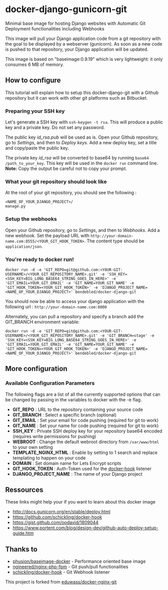 # docker-django-gunicorn-git
Minimal base image for hosting Django websites with Automatic Git Deployment functionalities including Webhooks

This image will pull your Django application code from a git repository with the goal to be displayed by a webserver (gunicorn). As soon as a new code is pushed to that repository, your Django application will be updated.

This image is based on "baseimage:0.9.19" which is very lightweight: it only consumes 6 MB of memory.

## How to configure
This tutorial will explain how to setup this docker-django-git with a Github repository but it can work with other git platforms such as Bitbucket.

### Preparing your SSH key

Let's generate a SSH key with `ssh-keygen -t rsa`. This will produce a public key and a private key. Do not set any password.

The public key *id_rsa.pub* will be used as is.
Open your Github repository, go to *Settings*, and then to *Deploy keys*. Add a new deploy key, set a title and copy/paste the public key.

The private key *id_rsa* will be converted to base64 by running `base64 /path_to_your_key`. This key will be used in the `docker run` command line.
**Note:** Copy the output be careful not to copy your prompt.  

### What your git repository should look like

At the root of your git repository, you should see the following :
```
<NAME_OF_YOUR_DJANGO_PROJECT>/
manage.py
```

### Setup the webhooks

Open your Github repository, go to *Settings*, and then to *Webhooks*. Add a new webhook. Set the payload URL with `http://your-domain-name.com:8555/<YOUR_GIT_HOOK_TOKEN>`. The content type should be `application/json`.

### You're ready to docker run!

```
docker run -d -e 'GIT_REPO=git@github.com:<YOUR-GIT-USERNAME>/<YOUR_GIT_REPOSITORY_NAME>.git' -e 'SSH_KEY=<SSH_KEY=BIG_LONG_BASE64_STRING_GOES_IN_HERE>' -e 'GIT_EMAIL=YOUR_GIT_EMAIL' -e 'GIT_NAME=YOUR_GIT_NAME' -e 'GIT_HOOK_TOKEN=<YOUR_GIT_HOOK_TOKEN>' -e 'DJANGO_PROJECT_NAME=<NAME_OF_YOUR_DJANGO_PROJECT>' bendebled/docker-django-git
```
You should now be able to access your django application with the following url : `http://your-domain-name.com:8000`

Alternately, you can pull a repository and specify a branch add the GIT_BRANCH environment variable:
```
docker run -d -e 'GIT_REPO=git@github.com:<YOUR-GIT-USERNAME>/<YOUR_GIT_REPOSITORY_NAME>.git' -e 'GIT_BRANCH=stage' -e 'SSH_KEY=<SSH_KEY=BIG_LONG_BASE64_STRING_GOES_IN_HERE>' -e 'GIT_EMAIL=YOUR_GIT_EMAIL' -e 'GIT_NAME=YOUR_GIT_NAME' -e 'GIT_HOOK_TOKEN=<YOUR_GIT_HOOK_TOKEN>' -e 'DJANGO_PROJECT_NAME=<NAME_OF_YOUR_DJANGO_PROJECT>' bendebled/docker-django-git
```

## More configuration

### Available Configuration Parameters

The following flags are a list of all the currently supported options that can be changed by passing in the variables to docker with the -e flag.

 - **GIT_REPO** : URL to the repository containing your source code
 - **GIT_BRANCH** : Select a specific branch (optional)
 - **GIT_EMAIL** : Set your email for code pushing (required for git to work)
 - **GIT_NAME** : Set your name for code pushing (required for git to work)
 - **SSH_KEY** : Private SSH deploy key for your repository base64 encoded (requires write permissions for pushing)
 - **WEBROOT** : Change the default webroot directory from `/var/www/html` to your own setting
 - **TEMPLATE_NGINX_HTML** : Enable by setting to 1 search and replace templating to happen on your code
 - **DOMAIN** : Set domain name for Lets Encrypt scripts
 - **GIT_HOOK_TOKEN** : Auth-Token used for the [docker-hook](https://github.com/schickling/docker-hook) listener
 - **DJANGO_PROJECT_NAME** : The name of your Django project

## Ressources
These links might help your if you want to learn about this docker image

 * http://docs.gunicorn.org/en/stable/deploy.html
 * https://github.com/schickling/docker-hook
 * https://gist.github.com/oodavid/1809044
 * https://www.portent.com/blog/design-dev/github-auto-deploy-setup-guide.htm

## Thanks to
* [phusion/baseimage-docker](https://github.com/phusion/baseimage-docker/) - Performance oriented base image
* [ngineered/nginx-php-fpm](https://github.com/ngineered/nginx-php-fpm) - Git push/pull functionalities
* [schickling/docker-hook](https://github.com/schickling/docker-hook) - Git Webhook listener

This project is forked from [eduwass/docker-nginx-git](https://github.com/eduwass/docker-nginx-git)
